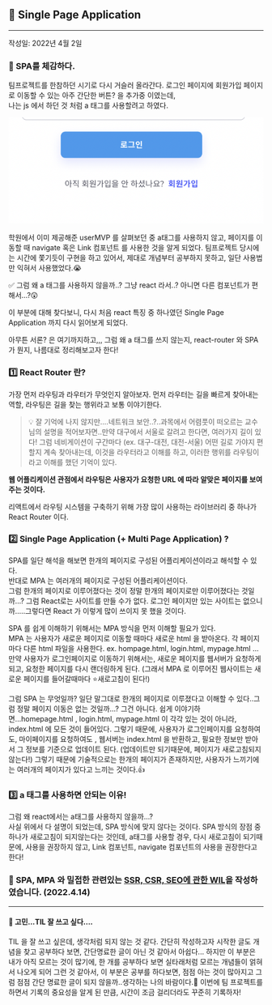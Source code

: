 ## 🚀 Single Page Application

---

작성일: 2022년 4월 2일

### 📌 SPA를 체감하다.<br />

팀프로젝트를 한참하던 시기로 다시 거슬러 올라간다. 로그인 페이지에 회원가입 페이지로 이동할 수 있는 아주 간단한 버튼? 을 추가중 이였는데, <br />
나는 js 에서 하던 것 처럼 a 태그를 사용할려고 하였다. <br />

![default](../imgs/register_btn.png)

학원에서 이미 제공해준 userMVP 를 살펴보던 중 a태그를 사용하지 않고, 페이지를 이동할 때
navigate 혹은 Link 컴포넌트 를 사용한 것을 알게 되었다. 팀프로젝트 당시에는 시간에 쫓기듯이 구현을 하고 있어서, 제대로 개념부터 공부하지 못하고, 일단 사용법만 익혀서 사용했었다.😭 <br />

✅ 그럼 왜 a 태그를 사용하지 않을까..? 그냥 react 라서..? 아니면 다른 컴포넌트가 편해서...?😲 <br />

이 부분에 대해 찾다보니, 다시 처음 react 특징 중 하나였던 Single Page Application 까지 다시 읽어보게 되었다. <br />

아무튼 서론? 은 여기까지하고,,, 그럼 왜 a 태그를 쓰지 않는지, react-router 와 SPA 가 뭔지, 나름대로 정리해보고자 한다!

### 1️⃣ React Router 란?

가장 먼저 라우팅과 라우터가 무엇인지 알아보자. 먼저 라우터는 길을 빠르게 찾아내는 역할, 라우팅은 길을 찾는 행위라고 보통 이야기한다.

> 💡 잘 기억에 나지 않지만....네트워크 보안..?..과목에서 어렴풋이 떠오르는 교수님의 설명을 적어보자면..만약 대구에서 서울로 갈려고 한다면, 여러가지 길이 있다! 그럼 네비게이션이 구간마다 (ex. 대구-대전, 대전-서울) 어떤 길로 가야지 편할지 계속 찾아내는데, 이것을 라우터라고 이해를 하고, 이러한 행위를 라우팅이라고 이해를 했던 기억이 있다.

**웹 어플리케이션 관점에서 라우팅은 사용자가 요청한 URL 에 따라 알맞은 페이지를 보여주는 것이다.**

리액트에서 라우팅 시스템을 구축하기 위해 가장 많이 사용하는 라이브러리 중 하나가 React Router 이다.

### 2️⃣ Single Page Application (+ Multi Page Application) ?

SPA를 일단 해석을 해보면 한개의 페이지로 구성된 어플리케이션이라고 해석할 수 있다. <br />
반대로 MPA 는 여러개의 페이지로 구성된 어플리케이션이다. <br />
그럼 한개의 페이지로 이루어졌다는 것이 정말 한개의 페이지로만 이루어졌다는 것일까...? 그럼 React로는 사이트를 만들 수가 없다. 로그인 페이지만 있는 사이트는 없으니까.....그렇다면 React 가 이렇게 많이 쓰이지 못 했을 것이다. <br />

SPA 를 쉽게 이해하기 위해서는 MPA 방식을 먼저 이해할 필요가 있다. <br />
MPA 는 사용자가 새로운 페이지로 이동할 때마다 새로운 html 을 받아온다. 각 페이지마다 다른 html 파일을 사용한다. ex. hompage.html, login.html, mypage.html ... <br />
만약 사용자가 로그인페이지로 이동하기 위해서는, 새로운 페이지를 웹서버가 요청하게 되고, 요청한 페이지를 다시 랜더링하게 된다. (그래서 MPA 로 이루어진 웹사이트는 새로운 페이지를 들어갈때마다 ⭐️새로고침이 된다!) <br />

그럼 SPA 는 무엇일까? 일단 말그대로 한개의 페이지로 이루졌다고 이해할 수 있다..그럼 정말 페이지 이동은 없는 것일까...? 그건 아니다. 쉽게 이야기하면...homepage.html , login.html, mypage.html 이 각각 있는 것이 아니라, index.html 에 모든 것이 들어있다. 그렇기 때문에, 사용자가 로그인페이지를 요청하여도, 마이페이지를 요청하여도 , 웹서버는 index.html 을 반환하고, 필요한 정보만 받아서 그 정보를 기준으로 업데이트 된다. (업데이트만 되기때문에, 페이지가 새로고침되지않는다!) 그렇기 때문에 기술적으로는 한개의 페이지가 존재하지만, 사용자가 느끼기에는 여러개의 페이지가 있다고 느끼는 것이다.👍 <br />

### 3️⃣ a 태그를 사용하면 안되는 이유!

그럼 왜 react에서는 a태그를 사용하지 않을까...? <br /> 사실 위에서 다 설명이 되었는데,
SPA 방식에 맞지 않다는 것이다. SPA 방식의 장점 중 하나가 새로고침이 되지않는다는 것인데, a태그를 사용할 경우, 다시 새로고침이 되기때문에, 사용을 권장하지 않고, Link 컴포넌트, navigate 컴포넌트의 사용을 권장한다고 한다! <br />

### 📍 SPA, MPA 와 밀접한 관련있는 [SSR, CSR, SEO에 관한 WIL](https://github.com/Nayeon97/WIL/blob/2fa3321ed0bc078dfc7789b52f9b9cc792aeb45a/React/SSR,%20CSR.md)을 작성하였습니다. (2022.4.14)

---

#### 🥲 고민...TIL 잘 쓰고 싶다....

TIL 을 잘 쓰고 싶은데, 생각처럼 되지 않는 것 같다. 간단히 작성하고자 시작한 글도 개념을 찾고 공부하다 보면, 간단명료한 글이 아닌 것 같아서 아쉽다... 하지만 이 부분은 내가 아직 모르는 것이 많기에, 한 개를 공부하다 보면 실타래처럼 모르는 개념들이 얽혀서 나오게 되어 그런 것 같아서, 이 부분은 공부를 하다보면, 점점 아는 것이 많아지고 그럼 점점 간단 명료한 글이 되지 않을까..생각하는 나의 바람이다.🙏 이번에 팀 프로젝트를 하면서 기록의 중요성을 알게 된 만큼, 시간이 조금 걸리더라도 꾸준히 기록하자!
